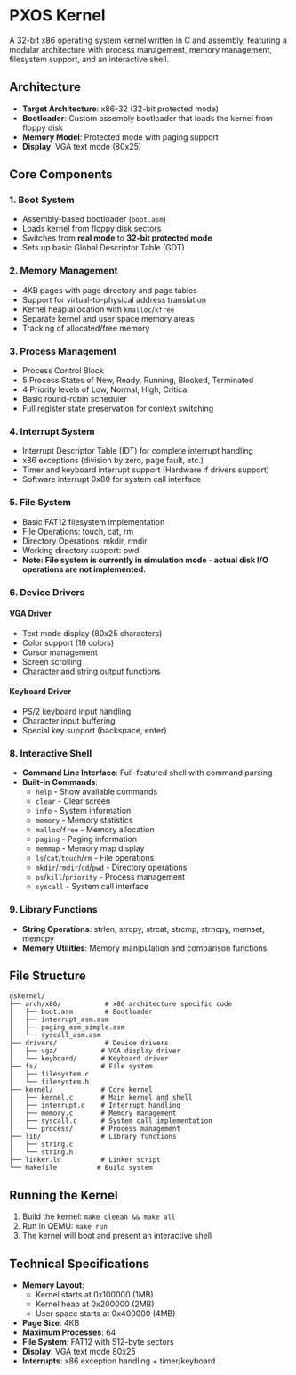 # PXOS Kernel

A 32-bit x86 operating system kernel written in C and assembly, featuring a modular architecture with process management, memory management, filesystem support, and an interactive shell.

## Architecture

- **Target Architecture**: x86-32 (32-bit protected mode)
- **Bootloader**: Custom assembly bootloader that loads the kernel from floppy disk
- **Memory Model**: Protected mode with paging support
- **Display**: VGA text mode (80x25)

## Core Components

### 1. Boot System
- Assembly-based bootloader (`boot.asm`)
- Loads kernel from floppy disk sectors
- Switches from **real mode** to **32-bit protected mode**
- Sets up basic Global Descriptor Table (GDT)

### 2. Memory Management
- 4KB pages with page directory and page tables
- Support for virtual-to-physical address translation
- Kernel heap allocation with `kmalloc`/`kfree`
- Separate kernel and user space memory areas
- Tracking of allocated/free memory

### 3. Process Management
- Process Control Block
- 5 Process States of New, Ready, Running, Blocked, Terminated
- 4 Priority levels of Low, Normal, High, Critical
- Basic round-robin scheduler
- Full register state preservation for context switching

### 4. Interrupt System
- Interrupt Descriptor Table (IDT) for complete interrupt handling
- x86 exceptions (division by zero, page fault, etc.)
- Timer and keyboard interrupt support (Hardware if drivers support)
- Software interrupt 0x80 for system call interface

### 5. File System
- Basic FAT12 filesystem implementation
- File Operations: touch, cat, rm
- Directory Operations: mkdir, rmdir
- Working directory support: pwd
- **Note: File system is currently in simulation mode - actual disk I/O operations are not implemented.**

### 6. Device Drivers

#### VGA Driver
- Text mode display (80x25 characters)
- Color support (16 colors)
- Cursor management
- Screen scrolling
- Character and string output functions

#### Keyboard Driver
- PS/2 keyboard input handling
- Character input buffering
- Special key support (backspace, enter)

### 8. Interactive Shell
- **Command Line Interface**: Full-featured shell with command parsing
- **Built-in Commands**:
  - `help` - Show available commands
  - `clear` - Clear screen
  - `info` - System information
  - `memory` - Memory statistics
  - `malloc`/`free` - Memory allocation
  - `paging` - Paging information
  - `memmap` - Memory map display
  - `ls`/`cat`/`touch`/`rm` - File operations
  - `mkdir`/`rmdir`/`cd`/`pwd` - Directory operations
  - `ps`/`kill`/`priority` - Process management
  - `syscall` - System call interface

### 9. Library Functions
- **String Operations**: strlen, strcpy, strcat, strcmp, strncpy, memset, memcpy
- **Memory Utilities**: Memory manipulation and comparison functions

## File Structure

```
oskernel/
├── arch/x86/           # x86 architecture specific code
│   ├── boot.asm        # Bootloader
│   ├── interrupt_asm.asm
│   ├── paging_asm_simple.asm
│   └── syscall_asm.asm
├── drivers/            # Device drivers
│   ├── vga/           # VGA display driver
│   └── keyboard/      # Keyboard driver
├── fs/                # File system
│   ├── filesystem.c
│   └── filesystem.h
├── kernel/            # Core kernel
│   ├── kernel.c       # Main kernel and shell
│   ├── interrupt.c    # Interrupt handling
│   ├── memory.c       # Memory management
│   ├── syscall.c      # System call implementation
│   └── process/       # Process management
├── lib/               # Library functions
│   ├── string.c
│   └── string.h
├── linker.ld          # Linker script
└── Makefile          # Build system
```

## Running the Kernel

1. Build the kernel: `make cleean && make all`
2. Run in QEMU: `make run`
3. The kernel will boot and present an interactive shell

## Technical Specifications

- **Memory Layout**: 
  - Kernel starts at 0x100000 (1MB)
  - Kernel heap at 0x200000 (2MB)
  - User space starts at 0x400000 (4MB)
- **Page Size**: 4KB
- **Maximum Processes**: 64
- **File System**: FAT12 with 512-byte sectors
- **Display**: VGA text mode 80x25
- **Interrupts**: x86 exception handling + timer/keyboard